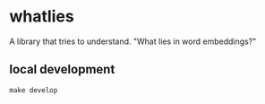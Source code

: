 # whatlies 

A library that tries to understand. "What lies in word embeddings?" 

## local development

```
make develop
```